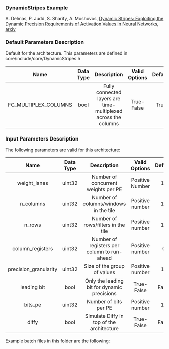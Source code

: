 ### DynamicStripes Example

A. Delmas, P. Judd, S. Sharify, A. Moshovos, 
[Dynamic Stripes: Exploiting the Dynamic Precision Requirements of Activation Values in Neural Networks, arxiv](https://arxiv.org/abs/1706.00504)

### Default Parameters Description   

Default for the architecture. This parameters are defined in core/include/core/DynamicStripes.h

| Name | Data Type | Description | Valid Options | Default |
|:---:|:---:|:---:|:---:|:---:|
| FC_MULTIPLEX_COLUMNS | bool | Fully connected layers are time-multiplexed across the columns | True-False | True |
   
### Input Parameters Description   

The following parameters are valid for this architecture:

| Name | Data Type | Description | Valid Options | Default |
|:---:|:---:|:---:|:---:|:---:|
| weight_lanes | uint32 | Number of concurrent weights per PE | Positive Number | 16 |
| n_columns | uint32 | Number of columns/windows in the tile | Positive number | 16 |
| n_rows | uint32 | Number of rows/filters in the tile | Positive number | 16 |
| column_registers | uint32 | Number of registers per column to run-ahead | Positive number | 0 |
| precision_granularity | uint32 | Size of the group of values | Positive number | 16 |
| leading bit | bool | Only the leading bit for dynamic precisions | True-False | False |
| bits_pe | uint32 | Number of bits per PE | Positive number | 16 |
| diffy | bool | Simulate Diffy in top of the architecture | True-False | False |

Example batch files in this folder are the following:

